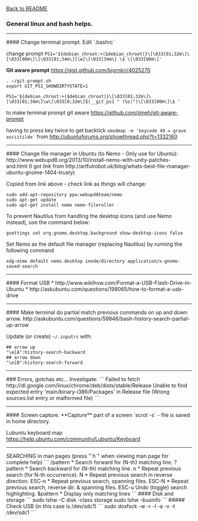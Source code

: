 [Back to README](README.md)
### General linux and bash helps.
<hr>
#### Change terminal prompt.
Edit `.bashrc`

change prompt `PS1='${debian_chroot:+($debian_chroot)}\[\033[01;32m\]\[\033[00m\]\[\033[01;34m\][\w]\[\033[34m\] \$ \[\033[00m\]'`

**Git aware prompt** https://gist.github.com/bjornkri/4025270
```
. ~/git-prompt.sh
export GIT_PS1_SHOWDIRTYSTATE=1
```

`PS1='${debian_chroot:+($debian_chroot)}\[\033[01;32m\]\[\033[01;34m\]\w\[\033[0;32m\]$(__git_ps1 " (%s)")\[\033[00m\]\$ '`

to make terminal prompt git aware https://github.com/jimeh/git-aware-prompt

having to press key twice to get backtick `xmodmap -e 'keycode 49 = grave asciitilde'` from http://ubuntuforums.org/showthread.php?t=1332160

<hr>
#### Change file manager in Ubuntu (to Nemo - Only use for Ubuntu):
http://www.webupd8.org/2013/10/install-nemo-with-unity-patches-and.html
(I got link from http://artfulrobot.uk/blog/whats-best-file-manager-ubuntu-gnome-1404-trusty)

Copied from link above - check link as things will change:
```
sudo add-apt-repository ppa:webupd8team/nemo
sudo apt-get update
sudo apt-get install nemo nemo-fileroller
```

To prevent Nautilus from handling the desktop icons (and use Nemo instead), use the command below:
```
gsettings set org.gnome.desktop.background show-desktop-icons false
```
Set Nemo as the default file manager (replacing Nautilus) by running the following command
```
xdg-mime default nemo.desktop inode/directory application/x-gnome-saved-search
```

<hr>
#### Format USB
* http://www.wikihow.com/Format-a-USB-Flash-Drive-in-Ubuntu
* http://askubuntu.com/questions/198065/how-to-format-a-usb-drive

<hr>
#### Make terminal do partial match previous commands on up and down arrow.
http://askubuntu.com/questions/59846/bash-history-search-partial-up-arrow

Update (or create) `~/.inputrc` with:
```
## arrow up
"\e[A":history-search-backward
## arrow down
"\e[B":history-search-forward
```

<hr>
### Errors, gotchas etc...
Investigate:
```
Failed to fetch http://dl.google.com/linux/chrome/deb/dists/stable/Release  Unable to find expected entry 'main/binary-i386/Packages' in Release file (Wrong sources.list entry or malformed file)
```

<hr>
#### Screen capture.
**Capture** part of a screen `scrot -s` - file is saved in home directory.

Lubuntu keyboard map https://help.ubuntu.com/community/Lubuntu/Keyboard

<hr>
SEARCHING in man pages (press "`h`" when viewing man page for complete help)
```
  /pattern          *  Search forward for (N-th) matching line.
  ?pattern          *  Search backward for (N-th) matching line.
  n                 *  Repeat previous search (for N-th occurrence).
  N                 *  Repeat previous search in reverse direction.
  ESC-n             *  Repeat previous search, spanning files.
  ESC-N             *  Repeat previous search, reverse dir. & spanning files.
  ESC-u                Undo (toggle) search highlighting.
  &pattern          *  Display only matching lines
```
#### Disk and storage
```
sudo lshw -C disk -class storage
sudo lshw -businfo
```
##### Check USB (in this case is /dev/sdc1)
```
sudo dosfsck -w -r -l -a -v -t /dev/sdc1
```
